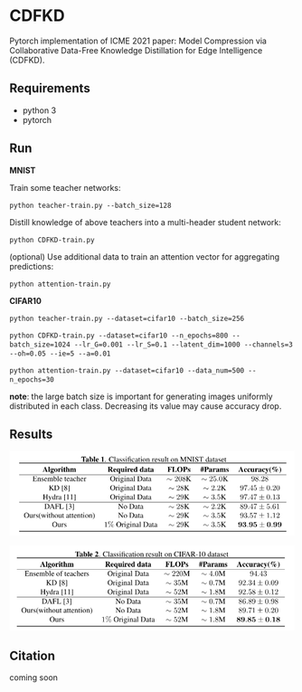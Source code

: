 # CDFKD

Pytorch implementation of ICME 2021 paper: Model Compression via Collaborative Data-Free Knowledge Distillation for Edge Intelligence (CDFKD).



## Requirements

- python 3
- pytorch



## Run

**MNIST**

Train some teacher networks:

```shell
python teacher-train.py --batch_size=128
```

Distill knowledge of above teachers into a multi-header student network:

```shell
python CDFKD-train.py
```

(optional) Use additional data to train an attention vector for aggregating predictions:

```shell
python attention-train.py
```



**CIFAR10**

```shell
python teacher-train.py --dataset=cifar10 --batch_size=256
```

```shell
python CDFKD-train.py --dataset=cifar10 --n_epochs=800 --batch_size=1024 --lr_G=0.001 --lr_S=0.1 --latent_dim=1000 --channels=3 --oh=0.05 --ie=5 --a=0.01
```

```shell
python attention-train.py --dataset=cifar10 --data_num=500 --n_epochs=30
```



**note**: the large batch size is important for generating images uniformly distributed in each class. Decreasing its value may cause accuracy drop.



## Results

![res_mnist](figure/res_mnist.png)

![res_cifar10](figure/res_cifar10.png)



## Citation

coming soon